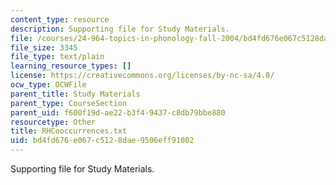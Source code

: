 ```yaml
---
content_type: resource
description: Supporting file for Study Materials.
file: /courses/24-964-topics-in-phonology-fall-2004/bd4fd676e067c5128dae9506eff91002_RHCooccurrences.txt
file_size: 3345
file_type: text/plain
learning_resource_types: []
license: https://creativecommons.org/licenses/by-nc-sa/4.0/
ocw_type: OCWFile
parent_title: Study Materials
parent_type: CourseSection
parent_uid: f600f19d-ae22-b3f4-9437-c8db79bbe880
resourcetype: Other
title: RHCooccurrences.txt
uid: bd4fd676-e067-c512-8dae-9506eff91002
---
```

Supporting file for Study Materials.